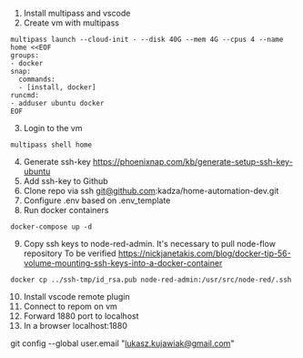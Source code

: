 1. Install multipass and vscode
2. Create vm with multipass
```
multipass launch --cloud-init - --disk 40G --mem 4G --cpus 4 --name home <<EOF
groups:
- docker
snap:
  commands:
  - [install, docker]
runcmd:
- adduser ubuntu docker
EOF
```
3. Login to the vm
```
multipass shell home
```
4. Generate ssh-key https://phoenixnap.com/kb/generate-setup-ssh-key-ubuntu
5. Add ssh-key to Github
6. Clone repo via ssh git@github.com:kadza/home-automation-dev.git
7. Configure .env based on .env_template
8. Run docker containers
```
docker-compose up -d
```
9. Copy ssh keys to node-red-admin. It's necessary to pull node-flow repository
To be verified https://nickjanetakis.com/blog/docker-tip-56-volume-mounting-ssh-keys-into-a-docker-container
```
docker cp ../ssh-tmp/id_rsa.pub node-red-admin:/usr/src/node-red/.ssh
```
10. Install vscode remote plugin
11. Connect to repom on vm
12. Forward 1880 port to localhost
13. In a browser localhost:1880


git config --global user.email "lukasz.kujawiak@gmail.com"